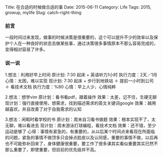 Title: 在合适的时候做合适的事
Date: 2015-06-11
Category: Life
Tags: 2015, growup, mylife
Slug: catch-right-thing

### 前言
一段时间过来发现，做事的时候决策是很重要的，这个可以提升不少的效率以及保护个人在一种良好的状态去做某些事，通过决策很多事情原本不那么容易完成的，变得相对容易了许多。

### 说一说
1.想法：利用好早上时间
原计划: 7:30 起床 + 英语听力1小时  执行力度：2天／1月  心情：太困，难以实现
现计划: 7:30 起床 + 步行到地铁站 ＋ 提前一小时到公司 ＋ 看技术文档 执行力度：%80 心情：早上人少，心情纯粹

2.想法：想学vim
原计划：看书看pdf，跟着操作 效果：太差，记不住，生硬无聊
现计划：强行直接使用，想需求，找到描述需求的英文关键词google 效果：越用越喜欢，并且改善了对于自我需求的认知

3.想法：闲暇时看学校的书
原计划：周末自习看书做题 效果：根本实现不了，太无聊，难以看进去
现计划：周末游泳打球编程，看技术文档 效果：还不错，至少运动是够了
心得：事情有紧急的，有重要的，从以后某个时间点来看现在所面临的问题，紧急的事情不做顶多只会掉点脸皮以及认同感，重要的事情不做，以后再也不可能弥补回来了，身体健康很重要，要工作了很多课其实看似重要其实已然不那么重要了，即使重要，但目前的优先级并不高。
